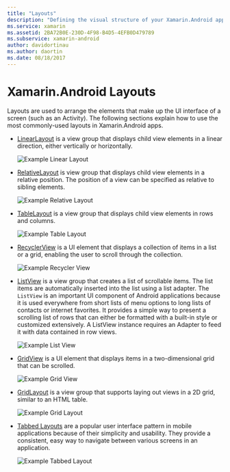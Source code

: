 ```yaml
---
title: "Layouts"
description: "Defining the visual structure of your Xamarin.Android app"
ms.service: xamarin
ms.assetid: 2BA72B0E-230D-4F98-B4D5-4EFB0D479789
ms.subservice: xamarin-android
author: davidortinau
ms.author: daortin
ms.date: 08/18/2017
---
```


# Xamarin.Android Layouts

Layouts are used to arrange the elements that make up the UI interface
of a screen (such as an Activity). The following sections explain how
to use the most commonly-used layouts in Xamarin.Android apps.

- [LinearLayout](~/android/user-interface/layouts/linear-layout.md)
    is a view group that displays child view elements in
    a linear direction, either vertically or horizontally.

    ![Example Linear Layout](images/linear-layout.png)

- [RelativeLayout](~/android/user-interface/layouts/relative-layout.md)
    is view group that displays child view elements in
    a relative position. The position of a view can be specified as
    relative to sibling elements.

    ![Example Relative Layout](images/relative-layout.png)

- [TableLayout](~/android/user-interface/layouts/table-layout.md)
    is a view group that displays child view elements in rows and
    columns.

    ![Example Table Layout](images/table-layout.png)

- [RecyclerView](~/android/user-interface/layouts/recycler-view/index.md)
    is a UI element that displays a collection of items in
    a list or a grid, enabling the user to scroll through the collection.

    ![Example Recycler View](images/recycler-view.png)

- [ListView](~/android/user-interface/layouts/list-view/index.md)
    is a view group that creates a list of scrollable items. The
    list items are automatically inserted into the list using a list
    adapter. The `ListView` is an important UI component of Android
    applications because it is used everywhere from short lists of menu
    options to long lists of contacts or internet favorites. It provides a
    simple way to present a scrolling list of rows that can either be
    formatted with a built-in style or customized extensively. A ListView
    instance requires an Adapter to feed it with data contained in row
    views.

    ![Example List View](images/list-view.png)

- [GridView](~/android/user-interface/layouts/grid-view.md)
    is a UI element that displays items in a two-dimensional
    grid that can be scrolled.

    ![Example Grid View](images/grid-view.png)

- [GridLayout](~/android/user-interface/layouts/grid-layout.md)
    is a view group that supports laying out views in a 2D
    grid, similar to an HTML table.

    ![Example Grid Layout](images/grid-layout.png)

- [Tabbed Layouts](~/android/user-interface/layouts/tab-layout/index.md)
    are a popular user interface pattern in mobile applications
    because of their simplicity and usability. They provide a
    consistent, easy way to navigate between various screens in an
    application.

    ![Example Tabbed Layout](images/tabbed-layout.png)

